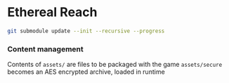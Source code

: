 # Ethereal Reach

```sh
git submodule update --init --recursive --progress
```

### Content management

Contents of `assets/` are files to be packaged with the game
`assets/secure` becomes an AES encrypted archive, loaded in runtime